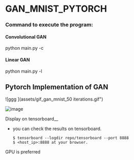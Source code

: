 # GAN_MNIST_PYTORCH


### Command to execute the program: 
#### Convolutional GAN
python main.py -c 
#### Linear GAN 
python main.py -l

## Pytorch Implementation of GAN 


![ggg ](assets/gif_gan_mnist_50 iterations.gif")

![image](https://miro.medium.com/max/352/1*vXZ0EMRu_w37UIbuLgdpWw.png)


 
 Display on tensorboard__   
+ you can check the results on tensorboard.


  ~~~
  $ tensorboard --logdir repo/tensorboard --port 8888
  $ <host_ip>:8888 at your browser.
  ~~~
  
 GPU is preferred
